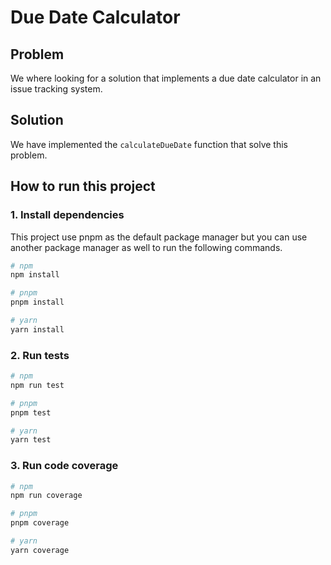 # Due Date Calculator
## Problem
We where looking for a solution that implements a due date calculator in an issue tracking system.

## Solution
We have implemented the `calculateDueDate` function that solve this problem.

## How to run this project
### 1. Install dependencies

This project use pnpm as the default package manager but you can use another package manager as well to run the following commands.

```bash
# npm
npm install

# pnpm
pnpm install

# yarn
yarn install
```

### 2. Run tests
```bash
# npm
npm run test

# pnpm
pnpm test

# yarn
yarn test
```

### 3. Run code coverage
```bash
# npm
npm run coverage

# pnpm
pnpm coverage

# yarn
yarn coverage
```
